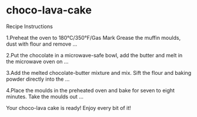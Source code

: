 # choco-lava-cake

Recipe Instructions

1.Preheat the oven to 180°C/350°F/Gas Mark 
 Grease the muffin moulds, dust with flour and remove …

2.Put the chocolate in a microwave-safe bowl, add the butter and melt in the microwave oven on …

3.Add the melted chocolate-butter mixture and mix. Sift the flour and baking powder directly into the …

4.Place the moulds in the preheated oven and bake for seven to eight minutes. Take the moulds out …

Your choco-lava cake is ready! Enjoy every bit of it!